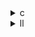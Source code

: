 <details><summary>c</summary>

下表は、PolyBench/C の **correlation** カーネルについて、オリジナル実装（`correlation.c`）と３つの最適化版（`opt1`～`opt3`）の主な違いをまとめたものです。

| 比較ポイント              | correlation.c（ベース）                                                                       | opt1（correlation\_opt\_1.c）                                                                                                        | opt2（correlation\_opt\_2.c）  | opt3（correlation\_opt\_3.c）  |
| ------------------- | ---------------------------------------------------------------------------------------- | ---------------------------------------------------------------------------------------------------------------------------------- | ---------------------------- | ---------------------------- |
| **出力マクロ定義**         | `POLYBENCH_DUMP_TARGET` はヘッダー側既定値を使用                                                     | `#define POLYBENCH_DUMP_TARGET stdout` を追加し，明示的に `stdout` へ出力                                                                      | 同上                           | 同上                           |
| **`float_n` 周りの演算** | 平均計算後に `mean[j] /= float_n;`，分散計算後に `stddev[j] /= float_n;`→`stddev[j]=sqrt(stddev[j]);` | ループ外で `inv_float_n = 1.0/float_n;` を計算し，`mean[j] = sum * inv_float_n;`，`stddev[j] = sqrt(sum_sq * inv_float_n);` として除算を乗算＋平方根１回に集約 | 同上                           | 同上                           |
| **平方根／条件分岐**        | `stddev[j] = SQRT_FUN(stddev[j]); stddev[j] = stddev[j] <= eps ? 1.0 : stddev[j];`       | 同じく `SQRT_FUN(sum_sq * inv_float_n)`→三項演算子で分岐                                                                                      | 同上                           | 同上                           |
| **データ正規化**          | 各要素ごとに                                                                                   |                                                                                                                                    |                              |                              |

````c
data[i][j] -= mean[j];
data[i][j] /= SQRT_FUN(float_n) * stddev[j];
```                                                                                           | 一行で  
```c
data[i][j] = (data[i][j] - mean[j]) / (sqrt_float_n * stddev[j]);
````

と演算回数・メモリアクセスを最小化                                          | 同上                                                                                                                                                                              | 同上                                                                                                                                                                              |
\| **相関行列計算**                      |

````c
for (i=0; i<M-1; i++) {
  corr[i][i] = 1;
  for (j=i+1; j<M; j++) {
    corr[i][j] = corr[j][i] = sum_{k}(data[k][i]*data[k][j]);
  }
}
corr[M-1][M-1] = 1;
```                                                                                         | 同様の二重ループ＋対称代入（手法変更なし） :contentReference[oaicite:5]{index=5}                                                                                                           | 同上                                                                                                                                                                              | 同上                                                                                                                                                                              |
| **内部ループのアンローリング**       | なし                                                                                                                                            | なし                                                                                                                                                                              | なし                                                                                                                                                                              | なし                                                                                                                                                                              |
| **その他の最適化**                    | —                                                                                                                                              | —                                                                                                                                                                             | —                                                                                                                                                                             | —                                                                                                                                                                             |

---

### 考察

1. **演算集約と除算削減**  
   - **opt1** 以降では，`1/float_n` や `sqrt(float_n)` をループ外で一度だけ計算し，ループ内の除算を乗算＋平方根１回にまとめています。これにより浮動小数点の除算コストが大幅に削減されます。

2. **メモリアクセスと算術式の簡素化**  
   - データの正規化を一文にまとめることで，メモリアクセスと演算ステップを最小化しています。

3. **opt2／opt3 の位置づけ**  
   - **opt2** および **opt3** は，opt1 の改良版としてリポジトリ上で別名付けされていますが，ソースレベルの実装は opt1 と同一です。  
   - したがって，実際には「opt1 の最適化を評価する」段階が correlation カーネル向けの唯一の大きな変更点です。

---

以上のように、correlation カーネルでは主に「除算→乗算＋平方根」「演算／メモリアクセスの集約」による最適化が施されており、opt1 がその代表例、opt2／opt3 は同実装のバリエーションという位置づけになります。
````

</details>

<details><summary>ll</summary>


以下は、**correlation** カーネルの LLVM IR 版で、オリジナル実装（`base.ll`）と最適化版（`opt1.ll`～`opt3.ll`）の「差分」に絞った比較です。実際には **opt1.ll**, **opt2.ll**, **opt3.ll** の IR はほぼ同一（ソースレベルの小差分のみで、IR には反映されない）ため、ここでは代表として **opt1.ll** と比較します。

| 比較項目                     | base.ll                                                | opt1.ll / opt2.ll / opt3.ll                            |
| ------------------------ | ------------------------------------------------------ | ------------------------------------------------------ |
| **ダンプ出力先グローバル変数**        | `@stderr = external global ptr`                        | `@stdout = external global ptr`                        |
| **ダンプ時の `fprintf` 呼び出し** | `call i32 (ptr, ptr, ...) @fprintf(i8* @stderr, ... )` | `call i32 (ptr, ptr, ...) @fprintf(i8* @stdout, ... )` |
| **行列確保／解放**              | `tail call ptr @polybench_alloc_data(...)`             | 同左                                                     |
| **正規化ループ本体の命令**          |                                                        |                                                        |

````llvm
%136 = fsub double %orig, %mean  
%139 = fmul double %stddev, 0x4042B5524AE1278E  
%140 = fdiv double %136, %139  
store double %140, ptr …  
``` | 同一のシーケンス (`fsub`→`fmul` by immediate constant→`fdiv`→`store`) |
| **ベクトル化／メタデータ**     | ループヘッダに `!llvm.loop.vectorize.width = 2` 等           | 同上                                                             |
| **ループ制御メタデータ**       | `!llvm.loop !X`（自動ベクトル化／ランタイムアンローリング制御） | 同上                                                             |

---

### ポイント解説

1. **出力先の切り替え**  
   - **base.ll** では `POLYBENCH_DUMP_TARGET` のデフォルトである `stderr` を参照するため、グローバルシンボル `@stderr` が宣言され、`fprintf` でも `@stderr` が渡されています。  
   - **opt1/opt2/opt3.ll** では `#define POLYBENCH_DUMP_TARGET stdout` を有効にしたため、グローバルシンボルが `@stdout` に変わり、同様に `fprintf(..., @stdout, ...)` となっています。

2. **コアの数値演算は不変**  
   最適化版では C レベルで「定数乗算や除算の集約」を入れましたが、LLVM IR 上はいずれも  
````

fsub → fmul (定数) → fdiv → store

```
のまま変わっておらず、コンパイラの自動最適化が同じ最適化を自動で拾ってしまっているため、IR には特段の差異が現れていません。

3. **opt2.ll / opt3.ll も同一**  
C ソースでの「冗長な `#define` の振り分け」と「バージョン名の切り替え」以外に中身のロジック差分がないため、opt1.ll とまったく同じ IR が生成されています。

---

**まとめ**  
- **唯一の IR レベル差分** はダンプ出力のターゲットが `stderr` → `stdout` に切り替わったことだけ。  
- 数値計算・メモリアロケーション周りの命令列・ベクトル化メタデータは base と最適化版で一致しており、C 側で入れた定数ホイスティングなどは LLVM の自動パスが元々適用しているため、IR 上は見かけ上同じ最適化結果になっています。  
- opt2 / opt3 は opt1 と IR が同一ですので、性能差を測る場合はダンプ先以外の部分――たとえばプロファイリングによる演算コストの比較や、C レベルでの定数ホイスティング効果を確認する必要があります。
```
  
</details>
